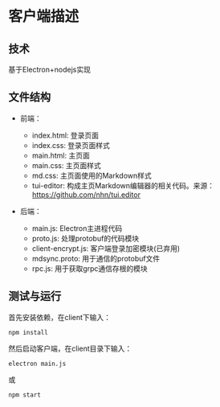 # 客户端描述

## 技术

基于Electron+nodejs实现

## 文件结构

- 前端：
    - index.html: 登录页面
    - index.css: 登录页面样式
    - main.html: 主页面
    - main.css: 主页面样式
    - md.css: 主页面使用的Markdown样式
    - tui-editor: 构成主页Markdown编辑器的相关代码。来源：https://github.com/nhn/tui.editor

- 后端：
    - main.js: Electron主进程代码
    - proto.js: 处理protobuf的代码模块
    - client-encrypt.js: 客户端登录加密模块(已弃用)
    - mdsync.proto: 用于通信的protobuf文件
    - rpc.js: 用于获取grpc通信存根的模块

## 测试与运行

首先安装依赖，在client下输入：

```shell
npm install
```

然后启动客户端，在client目录下输入：

```shell
electron main.js
```

或 

```shell
npm start
```


